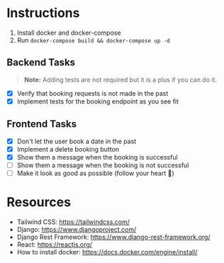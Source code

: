 # Instructions

1. Install docker and docker-compose
2. Run `docker-compose build && docker-compose up -d`

## Backend Tasks
> **Note:** Adding tests are not required but it is a plus if you can do it.
- [x] Verify that booking requests is not made in the past
- [x] Implement tests for the booking endpoint as you see fit

## Frontend Tasks

- [x] Don't let the user book a date in the past
- [x] Implement a delete booking button
- [x] Show them a message when the booking is successful
- [ ] Show them a message when the booking is not successful
- [ ] Make it look as good as possible (follow your heart 💓)

# Resources
- Tailwind CSS: https://tailwindcss.com/
- Django: https://www.djangoproject.com/
- Django Rest Framework: https://www.django-rest-framework.org/
- React: https://reactjs.org/
- How to install docker: https://docs.docker.com/engine/install/